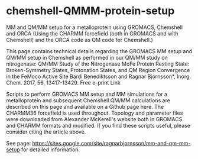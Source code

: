 # chemshell-QMMM-protein-setup

MM and QM/MM setup for a metalloprotein using GROMACS,  Chemshell and ORCA
(Using the CHARMM forcefield (both in GROMACS and with Chemshell) and the ORCA code as QM code for Chemshell.)

This page contains technical details regarding the GROMACS MM setup and QM/MM setup in Chemshell as performed in our QM/MM study on nitrogenase:
QM/MM Study of the Nitrogenase MoFe Protein Resting State: Broken-Symmetry States, Protonation States, and QM Region Convergence in the FeMoco Active Site
Bardi Benediktsson and Ragnar Bjornsson*, Inorg. Chem. 2017, 56, 13417-13429. Free e-print Link 


Scripts to perform GROMACS MM setup and MM simulations for a metalloprotein and subsequent Chemshell QM/MM calculations are described on this page and available on a Github page here.
The CHARMM36 forcefield is used throughout. Topology and parameter files were downloaded from Alexander McKerell's website both in GROMACS and CHARMM formats and modified.
If you find these scripts useful, please consider citing the article above.

See page: https://sites.google.com/site/ragnarbjornsson/mm-and-qm-mm-setup
for detailed information.

